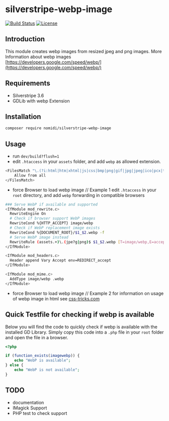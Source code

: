 # silverstripe-webp-image

[![Build Status](https://travis-ci.org/nomidi/silverstripe-webp-image.svg?branch=master)](https://travis-ci.org/nomidi/silverstripe-webp-image)
[![License](https://poser.pugx.org/nomidi/silverstripe-webp-image/license)](https://packagist.org/packages/nomidi/silverstripe-webp-image)


## Introduction

This module creates webp images from resized jpeg and png images. More Information about webp images [https://developers.google.com/speed/webp/](https://developers.google.com/speed/webp/)

## Requirements

- Silverstripe 3.6
- GDLib with webp Extension

## Installation

```sh
composer require nomidi/silverstripe-webp-image
```

## Usage

- run `dev/build?flush=1`
- edit `.htaccess` in your `assets` folder, and add `webp` as allowed extension.

```sh
<FilesMatch "\.(?i:html|htm|xhtml|js|css|bmp|png|gif|jpg|jpeg|ico|pcx|tif|tiff|au|mid|midi|mpa|mp3|ogg|m4a|ra|wma|wav|cda|avi|mpg|mpeg|asf|wmv|m4v|mov|mkv|mp4|ogv|webm|swf|flv|ram|rm|doc|docx|dotx|dotm|txt|rtf|xls|xlsx|xltx|xltm|pages|ppt|pptx|potx|potm|pps|csv|cab|arj|tar|zip|zipx|sit|sitx|gz|tgz|bz2|ace|arc|pkg|dmg|hqx|jar|xml|pdf|gpx|kml|webp)$">
	Allow from all
</FilesMatch>
```
- force Browser to load webp image // Example 1
edit `.htaccess` in your `root` directory, and add `webp` forwarding in compatible browsers

```sh
### Serve WebP if available and supported
<IfModule mod_rewrite.c>
  RewriteEngine On
  # Check if browser support WebP images
  RewriteCond %{HTTP_ACCEPT} image/webp
  # Check if WebP replacement image exists
  RewriteCond %{DOCUMENT_ROOT}/$1_$2.webp -f
  # Serve WebP image instead
  RewriteRule (assets.+)\.(jpe?g|png)$ $1_$2.webp [T=image/webp,E=accept:1]
</IfModule>

<IfModule mod_headers.c>
  Header append Vary Accept env=REDIRECT_accept
</IfModule>

<IfModule mod_mime.c>
  AddType image/webp .webp
</IfModule>
```
- force Browser to load webp image // Example 2
for information on usage of webp image in html see [css-tricks.com](https://css-tricks.com/using-webp-images/)

## Quick Testfile for checking if webp is available

Below you will find the code to quickly check if webp is available with the installed GD Library. Simply copy this code into a `.php` file in your `root` folder and open the file in a browser.

```php
<?php

if (function_exists(imagewebp)) {
    echo "WebP is available";
} else {
    echo "WebP is not available";
}

```

## TODO
- documentation
- IMagick Support
- PHP test to check support
